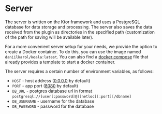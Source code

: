 # Server

The server is written on the Ktor framework and uses a PostgreSQL database for data storage and processing. The server
also saves the data received from the plugin as directories in the specified path (customization of the path for saving
will be available later).

For a more convenient server setup for your needs, we provide the option to create a Docker container. To do this, you
can use the image named `daniilkarol/koala:latest`. You can also find a [docker compose](../docker-compose.yml) file that already provides a template to start a docker
container.

The server requires a certain number of environment variables, as follows:
- `HOST` - host address ([0.0.0.0]() by default)
- `PORT` - app port ([8080]() by default)
- `DB_URL` - postgres database url in format `postgresql://[user[:password]@][netloc][:port][/dbname]`
- `DB_USERNAME` - username for the database
- `DB_PASSWORD` - password for the database



